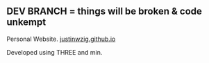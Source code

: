 ## DEV BRANCH = things will be broken & code unkempt

Personal Website. [justinwzig.github.io](justinwzig.github.io)

Developed using THREE and min.

